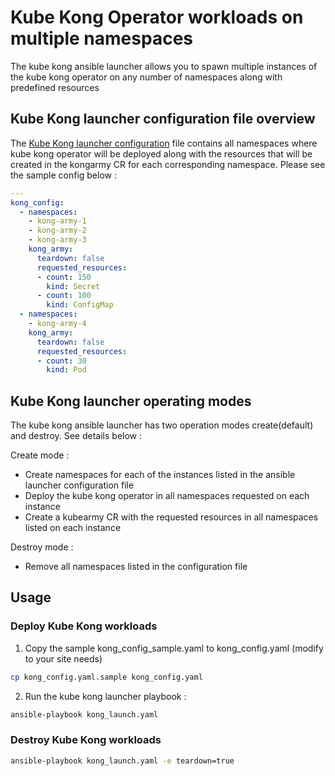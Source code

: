 # Kube Kong Operator workloads on multiple namespaces

The kube kong ansible launcher allows you to spawn multiple instances of the kube kong operator on any number of namespaces along with predefined resources

## Kube Kong launcher configuration file overview
The [Kube Kong launcher configuration](kong_config_sample.yaml) file contains all namespaces where kube kong operator will be deployed along with the resources that will be created in the kongarmy CR for each corresponding namespace. Please see the sample config below : 

```yaml
---
kong_config:
  - namespaces:
    - kong-army-1
    - kong-army-2
    - kong-army-3
    kong_army:
      teardown: false
      requested_resources:
      - count: 150
        kind: Secret
      - count: 100
        kind: ConfigMap
  - namespaces:
    - kong-army-4
    kong_army:
      teardown: false
      requested_resources:
      - count: 30
        kind: Pod
```

## Kube Kong launcher operating modes

The kube kong ansible launcher has two operation modes create(default) and destroy. See details below :

Create mode : 

* Create namespaces for each of the instances listed in the ansible launcher configuration file
* Deploy the kube kong operator in all namespaces requested on each instance
* Create a kubearmy CR with the requested resources in all namespaces listed on each instance

Destroy mode : 

* Remove all namespaces listed in the configuration file

## Usage

### Deploy Kube Kong workloads

1. Copy the sample kong_config_sample.yaml to kong_config.yaml (modify to your site needs)

```sh
cp kong_config.yaml.sample kong_config.yaml
```

2. Run the kube kong launcher playbook : 

```sh
ansible-playbook kong_launch.yaml
```

### Destroy Kube Kong workloads

```sh
ansible-playbook kong_launch.yaml -e teardown=true
```
